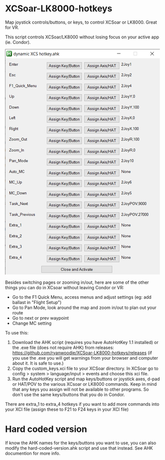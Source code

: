 # XCSoar-LK8000-hotkeys
Map joystick controls/buttons, or keys, to control XCSoar or LK8000. Great for VR.

This script controls XCSoar/LK8000 without losing focus on your active app (ie. Condor).

![Screen Image](screen.png)

Besides switching pages or zooming in/out, here are some of the other things you can do in XCsoar without leaving Condor or VR:
- Go to the F1 Quick Menu, access menus and adjust settings (eg: add ballast in "Flight Setup")
- Go to Pan Mode, look around the map and zoom in/out to plan out your route
- Go to next or prev waypoint
- Change MC setting


To use this:
1. Download the AHK script (requires you have AutoHotKey 1.1 installed) or the .exe file (does not require AHK) from releases: https://github.com/ryanwoodie/XCSoar-LK8000-hotkeys/releases (if you use the .exe you will get warnings from your browser and computer about it. It is safe to use.)
2. Copy the custom_keys.xci file to your XCSoar directory. In XCSoar go to config > system > language/input > events and choose this xci file.
3. Run the AutoHotKey script and map keys/buttons or joystick axes, d-pad or HAT/POV to the various XCsoar or LK8000 commands. Keep in mind that any keys you assign will not be available to other programs. So don't use the same keys/buttons that you do in Condor.

There are extra_1 to extra_4 hotkeys if you want to add more commands into your XCI file (assign these to F21 to F24 keys in your XCI file)

# Hard coded version
If know the AHK names for the keys/buttons you want to use, you can also modify the hard-coded-version.ahk script and use that instead. See AHK documention for more info.
